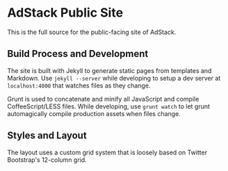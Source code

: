 # AdStack Public Site

This is the full source for the public-facing site of AdStack. 

## Build Process and Development

The site is built with Jekyll to generate static pages from templates and Markdown. Use `jekyll --server` while developing to setup a dev server at `localhost:4000` that watches files as they change. 

Grunt is used to concatenate and minify all JavaScript and compile CoffeeScript/LESS files. While developing, use `grunt watch` to let grunt automagically compile production assets when files change. 

## Styles and Layout

The layout uses a custom grid system that is loosely based on Twitter Bootstrap's 12-column grid. 